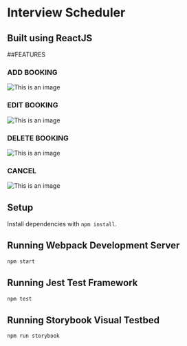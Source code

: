 # Interview Scheduler

## Built using ReactJS

##FEATURES

### ADD BOOKING

![This is an image](https://myoctocat.com/assets/images/base-octocat.svg)

### EDIT BOOKING

![This is an image](https://myoctocat.com/assets/images/base-octocat.svg)

### DELETE BOOKING

![This is an image](https://myoctocat.com/assets/images/base-octocat.svg)

### CANCEL

![This is an image](https://myoctocat.com/assets/images/base-octocat.svg)

## Setup

Install dependencies with `npm install`.

## Running Webpack Development Server

```sh
npm start
```

## Running Jest Test Framework

```sh
npm test
```

## Running Storybook Visual Testbed

```sh
npm run storybook
```
